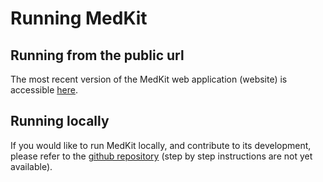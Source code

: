 # Running MedKit

## Running from the public url 

The most recent version of the MedKit web application \(website\) is accessible [here](https://sattsys.com/medkit). 

## Running locally 

If you would like to run MedKit locally, and contribute to its development, please refer to the [github repository](https://github.com/sheunaluko/react_app_builder/tree/master/src/apps/medkit) \(step by step instructions are not yet available\). 



